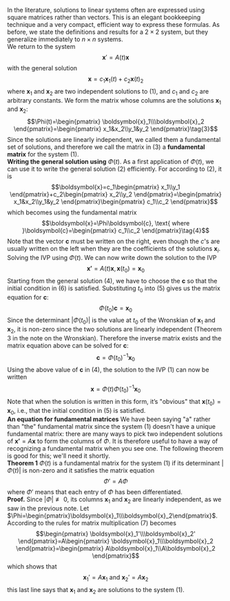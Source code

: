 In the literature, solutions to linear systems often are expressed using square matrices rather than vectors. This is an elegant bookkeeping technique and a very compact, efficient way to express these formulas. As before, we state the definitions and results for a $2 \times 2$ system, but they generalize immediately to $n \times n$ systems.  
We return to the system
$$\boldsymbol{x}'=A(t)\boldsymbol{x}\tag{1}$$
with the general solution
$$\boldsymbol{x}=c_1\boldsymbol{x}_1(t)+c_2\boldsymbol{x}(t)_2\tag{2}$$
where $\boldsymbol{x}_1$ and $\boldsymbol{x}_2$ are two independent solutions to $(1)$, and $c_1$ and $c_2$ are arbitrary constants.
We form the matrix whose columns are the solutions $\boldsymbol{x}_1$ and $\boldsymbol{x}_2$:
$$\Phi(t)=\begin{pmatrix}
\boldsymbol{x}_1\\\boldsymbol{x}_2
\end{pmatrix}=\begin{pmatrix}
x_1&x_2\\y_1&y_2
\end{pmatrix}\tag{3}$$
Since the solutions are linearly independent, we called them a fundamental set of solutions, and therefore we call the matrix in $(3)$ a **fundamental matrix** for the system $(1)$.  
**Writing the general solution using** $\Phi(t)$. As a first application of $\Phi(t)$, we can use it to write the general solution $(2)$ efficiently. For according to $(2)$, it is
$$\boldsymbol{x}=c_1\begin{pmatrix}
x_1\\y_1
\end{pmatrix}+c_2\begin{pmatrix}
x_2\\y_2
\end{pmatrix}=\begin{pmatrix}
x_1&x_2\\y_1&y_2
\end{pmatrix}\begin{pmatrix}
c_1\\c_2
\end{pmatrix}$$
which becomes using the fundamental matrix
$$\boldsymbol{x}=\Phi\boldsymbol{c}, \text{ where }\boldsymbol{c}=\begin{pmatrix}
c_1\\c_2
\end{pmatrix}\tag{4}$$
Note that the vector $\boldsymbol{c}$ must be written on the right, even though the $c$'s
are usually written on the left when they are the coefficients of the solutions $\boldsymbol{x}_i$.  
Solving the IVP using $\Phi(t)$. We can now write down the solution to the IVP
$$\boldsymbol{x'}=A(t)\boldsymbol{x}, \boldsymbol{x}(t_0)=\boldsymbol{x}_0\tag{5}$$
Starting from the general solution $(4)$, we have to choose the $\boldsymbol{c}$ so that the initial condition in $(6)$ is satisfied. Substituting $t_0$ into $(5)$ gives us the matrix equation for $\boldsymbol{c}$:
$$\Phi(t_0)\boldsymbol{c}=\boldsymbol{x}_0$$
Since the determinant $|\Phi(t_0)|$ is the value at $t_0$ of the Wronskian of $\boldsymbol{x}_1$ and $\boldsymbol{x}_2$, it is non-zero since the two solutions are linearly independent (Theorem 3 in the note on the Wronskian). Therefore the inverse matrix exists and the matrix equation above can be solved for $\boldsymbol{c}$:
$$\boldsymbol{c}=\Phi(t_0)^{-1}\boldsymbol{x}_0$$
Using the above value of $\boldsymbol{c}$ in $(4)$, the solution to the IVP $(1)$ can now be written
$$\boldsymbol{x}=\Phi(t)\Phi(t_0)^{-1}\boldsymbol{x}_0$$
Note that when the solution is written in this form, it’s "obvious" that $\boldsymbol{x}(t_0) = \boldsymbol{x}_0$, i.e., that the initial condition in $(5)$ is satisfied.  
**An equation for fundamental matrices** We have been saying "a" rather than "the" fundamental matrix since the system $(1)$ doesn't have a unique fundamental matrix: there are many ways to pick two independent solutions of $\boldsymbol{x'} = A\boldsymbol{x}$ to form the columns of $\Phi$. It is therefore useful to have a way of recognizing a fundamental matrix when you see one. The following theorem is good for this; we'll need it shortly.  
**Theorem 1** $\Phi(t)$ is a fundamental matrix for the system $(1)$ if its determinant $|\Phi(t)|$ is non-zero and it satisfies the matrix equation
$$\Phi'=A\Phi\tag{7}$$
where $\Phi'$ means that each entry of $\Phi$ has been differentiated.  
**Proof.** Since $|\Phi| \not\equiv 0$, its columns $\boldsymbol{x}_1$ and $\boldsymbol{x}_2$ are linearly independent, as we saw in the previous note. Let $\Phi=\begin{pmatrix}\boldsymbol{x}_1\\\boldsymbol{x}_2\end{pmatrix}$. According to the rules for matrix multiplication $(7)$ becomes
$$\begin{pmatrix}
\boldsymbol{x}_1'\\\boldsymbol{x}_2'
\end{pmatrix}=A\begin{pmatrix}
\boldsymbol{x}_1\\\boldsymbol{x}_2
\end{pmatrix}=\begin{pmatrix}
A\boldsymbol{x}_1\\A\boldsymbol{x}_2
\end{pmatrix}$$
which shows that
$$\boldsymbol{x}_1'=A\boldsymbol{x}_1 \text{ and } \boldsymbol{x}_2'=A\boldsymbol{x}_2$$
this last line says that $\boldsymbol{x}_1$ and $\boldsymbol{x}_2$ are solutions to the system $(1)$.
